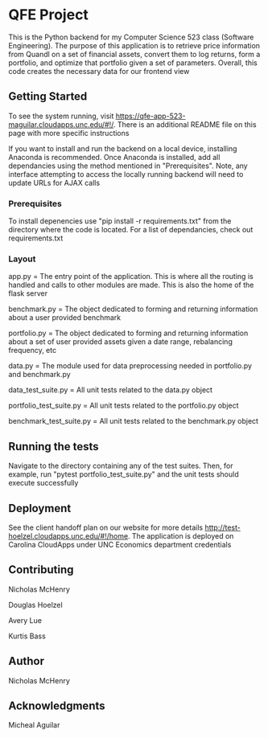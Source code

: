 # QFE Project

This is the Python backend for my Computer Science 523 class (Software Engineering). The purpose of this application is to retrieve price information from Quandl on a set of financial assets, convert them to log returns, form a portfolio, and optimize that portfolio given a set of parameters. Overall, this code creates the necessary data for our frontend view

## Getting Started

To see the system running, visit https://qfe-app-523-maguilar.cloudapps.unc.edu/#!/. There is an additional README file on this page with more specific instructions

If you want to install and run the backend on a local device, installing Anaconda is recommended. Once Anaconda is installed, add all dependancies using the method mentioned in "Prerequisites". Note, any interface attempting to access the locally running backend will need to update URLs for AJAX calls

### Prerequisites

To install depenencies use "pip install -r requirements.txt" from the directory where the code is located. For a list of dependancies, check out requirements.txt 

### Layout

app.py = The entry point of the application. This is where all the routing is handled and calls to other modules are made. This is also the home of the flask server

benchmark.py = The object dedicated to forming and returning information about a user provided benchmark

portfolio.py = The object dedicated to forming and returning information about a set of user provided assets given a date range, rebalancing frequency, etc

data.py = The module used for data preprocessing needed in portfolio.py and benchmark.py

data_test_suite.py = All unit tests related to the data.py object

portfolio_test_suite.py = All unit tests related to the portfolio.py object

benchmark_test_suite.py = All unit tests related to the benchmark.py object


## Running the tests

Navigate to the directory containing any of the test suites. Then, for example, run "pytest portfolio_test_suite.py" and the unit tests should execute successfully

## Deployment

See the client handoff plan on our website for more details http://test-hoelzel.cloudapps.unc.edu/#!/home. The application is deployed on Carolina CloudApps under UNC Economics department credentials


## Contributing

Nicholas McHenry

Douglas Hoelzel

Avery Lue

Kurtis Bass

## Author

Nicholas McHenry

## Acknowledgments

Micheal Aguilar
